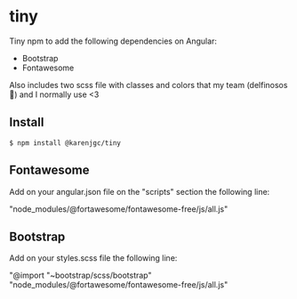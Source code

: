 # tiny

Tiny npm to add the following dependencies on Angular:
- Bootstrap
- Fontawesome

Also includes two scss file with classes and colors that my team (delfinosos🐬) and I normally use <3

## Install

```
$ npm install @karenjgc/tiny
```

## Fontawesome

Add on your angular.json file on the "scripts" section the following line:

"node_modules/@fortawesome/fontawesome-free/js/all.js" 

## Bootstrap

Add on your styles.scss file the following line:

"@import "~bootstrap/scss/bootstrap"
"node_modules/@fortawesome/fontawesome-free/js/all.js" 
